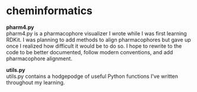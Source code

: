 # cheminformatics

**pharm4.py**
<br>
pharm4.py is a pharmacophore visualizer I wrote while I was first learning
RDKit. I was planning to add methods to align pharmacophores but gave up once 
I realized how difficult it would be to do so. I hope to rewrite to the code 
to be better documented, follow modern conventions, and add pharmacophore 
alignment.

**utils.py**
<br>
utils.py contains a hodgepodge of useful Python functions I've written throughout 
my learning. 
